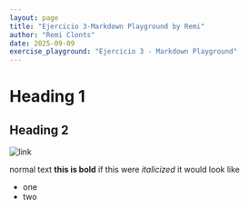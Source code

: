 ```yaml
---
layout: page
title: "Ejercicio 3-Markdown Playground by Remi"
author: "Remi Clonts"
date: 2025-09-09
exercise_playground: "Ejercicio 3 - Markdown Playground"
---
```


# Heading 1

## Heading 2
![link](https://images.pexels.com/photos/1704488/pexels-photo-1704488.jpeg?cs=srgb&dl=pexels-sulimansallehi-1704488.jpg&fm=jpg)

normal text **this is bold**
if this were *italicized* it would look like

- one
- two

  
